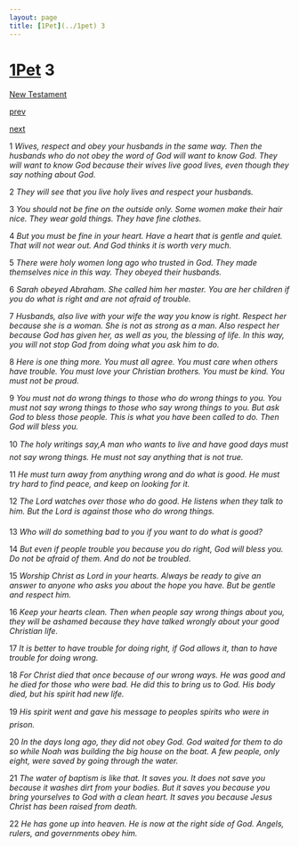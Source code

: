```yaml
---
layout: page
title: [1Pet](../1pet) 3
---
```


# [1Pet](../1pet) 3

[New Testament](/new-testament)


[prev](1pet-2.html)


[next](1pet-4.html)

1 _Wives, respect and obey your husbands in the same way. Then the husbands who do not obey the word of God will want to know God. They will want to know God because their wives live good lives, even though they say nothing about God._

2 _They will see that you live holy lives and respect your husbands._

3 _You should not be fine on the outside only. Some women make their hair nice. They wear gold things. They have fine clothes._

4 _But you must be fine in your heart. Have a heart that is gentle and quiet. That will not wear out. And God thinks it is worth very much._

5 _There were holy women long ago who trusted in God. They made themselves nice in this way. They obeyed their husbands._

6 _Sarah obeyed Abraham. She called him her master. You are her children if you do what is right and are not afraid of trouble._

7 _Husbands, also live with your wife the way you know is right. Respect her because she is a woman. She is not as strong as a man. Also respect her because God has given her, as well as you, the blessing of life. In this way, you will not stop God from doing what you ask him to do._

8 _Here is one thing more. You must all agree. You must care when others have trouble.  You must love your Christian brothers. You must be kind. You must not be proud._

9 _You must not do wrong things to those who do wrong things to you. You must not say wrong things to those who say wrong things to you. But ask God to bless those people.  This is what you have been called to do. Then God will bless you._

10 _The holy writings say,A man who wants to live and have good days must not say wrong things. He must not say anything that is not true._

11 _He must turn away from anything wrong and do what is good. He must try hard to find peace, and keep on looking for it._

12 _The Lord watches over those who do good. He listens when they talk to him. But the Lord is against those who do wrong things._

13 _Who will do something bad to you if you want to do what is good?_

14 _But even if people trouble you because you do right, God will bless you. Do not be afraid of them. And do not be troubled._

15 _Worship Christ as Lord in your hearts. Always be ready to give an answer to anyone who asks you about the hope you have. But be gentle and respect him._

16 _Keep your hearts clean. Then when people say wrong things about you, they will be ashamed because they have talked wrongly about your good Christian life._

17 _It is better to have trouble for doing right, if God allows it, than to have trouble for doing wrong._

18 _For Christ died that once because of our wrong ways. He was good and he died for those who were bad. He did this to bring us to God. His body died, but his spirit had new life._

19 _His spirit went and gave his message to peoples spirits who were in prison._

20 _In the days long ago, they did not obey God. God waited for them to do so while Noah was building the big house on the boat. A few people, only eight, were saved by going through the water._

21 _The water of baptism is like that. It saves you. It does not save you because it washes dirt from your bodies. But it saves you because you bring yourselves to God with a clean heart. It saves you because Jesus Christ has been raised from death._

22 _He has gone up into heaven. He is now at the right side of God. Angels, rulers, and governments obey him._

